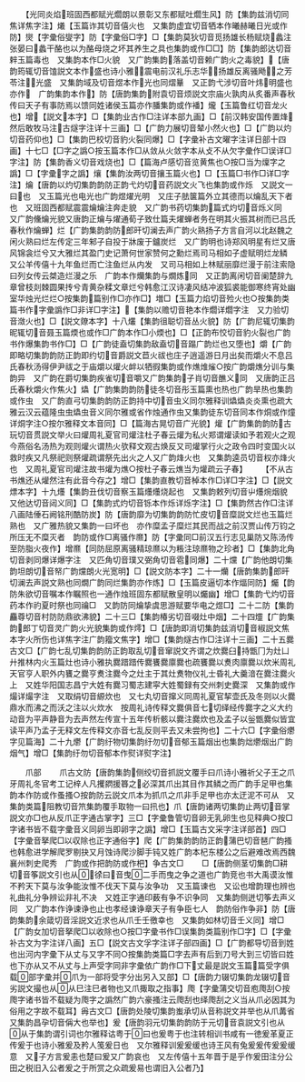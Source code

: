 <!-- { "loadSidebar": true } -->
　　【光同炎焰班固西都赋光爓朗以景彰又东都赋吐爓生风】防【集韵兹消切同焦详焦字注】爔【玉篇诈其切音僖火也　又集韵虚宜切音牺本作曦赫曦日光或作防】爕【字彚俗燮字】防【字彚俗□字】□【集韵莫狄切音觅扬雄长杨赋烧蠡注张晏曰蠡干酪也以为酪母烧之坏其养生之具也集韵或作□□】防【集韵郎达切音辢玉篇毒也　又集韵本作□火貌　又广韵集韵落盖切音赖广韵火之毒貌】【唐韵筠辄切音馌説文本作盛也诗小雅震电前汉礼乐志华扬雄反离骚飏之芳苓注光盛　又集韵域及切音煜本作光也同熠曅　又正韵弋涉切音叶炜明盛也亦作　广韵集韵本作】防【唐韵集韵附袁切音烦説文宗庙火孰肉从炙番声春秋传曰天子有事防焉以馈同姓诸侯玉篇亦作膰集韵或作襎】爖【玉篇鲁红切音龙火也】增【説文本字】□【集韵业古作□注详本部九画】□【前汉韩安国传置烽然后敢牧马注古燧字注详十三画】□【广韵力展切音辇小然火也】□【广韵以灼切音药仰也】□【集韵巴校切音豹火裂同爆】□【字彚补古文曜字注详日部十四画】十七□【□字之譌○按玉篇本作□从敛从火敛字本从攴不从欠字彚作□误详□字注】防【集韵香义切音戏烧也】□【篇海卢感切音览黄焦也○按□当为燣字之譌】□【字彚字之譌】爙【集韵汝两切音攘玉篇火也】□【玉篇□书作□详□字注】爚【唐韵以灼切集韵韵防正韵弋灼切音药説文火飞也集韵或作烁　又説文一曰也　又玉篇光也电光也广韵煜燿光明　又庄子胠箧篇外立其德而以爚乱天下者也　又班固西都赋震震爚爚注奔走貌　又广韵书药切集韵篇式灼切音烁义同　又广韵儵爚光貌又唐韵正爚与燿通荀子致仕篇夫燿蝉者务在明其火振其树而已吕氏春秋作爚蝉】烂【广韵集韵韵防郎旰切澜去声广韵火熟扬子方言自河以北赵魏之闲火熟曰烂左传定三年邾子自投于牀废于鑪炭烂　又广韵明也诗郑风明星有烂又唐风锦衾烂兮又大雅烂其盈门史记萧何世家赞何之勳烂焉司马相如子虚赋明烂龙鳞　又公羊传僖十九年鱼烂而亡注鱼烂从内发　又司马相如上林赋丽靡烂漫于前注索隐曰列女传云桀造烂漫之乐　广韵本作爤集韵与燗炼同　又正韵离闲切音阑楚辞九章曾枝剡棘圆果抟兮青黄杂糅文章烂兮韩愈江汉诗凄风结冲波狐裘能御寒终宵处幽室华烛光烂烂○按集韵篇别作□亦作□】増□【玉篇力焰切音殓火也○按集韵类篇书作字彚譌作□非详□字注】【集韵以赡切音艳本作爓详爓字注　又力验切音潋火也】□【説文爒本字】十八爜【集韵徂聪切音丛火貌】防【广韵尼辄切集韵昵辄切音聂玉篇煗也或作□广韵本作□小煗也】□【正韵布恔切音豹火裂也广韵书作爆集韵书作□】□【广韵徒盍切集韵敌盍切音蹋广韵烂也又堕也】爝【广韵即略切集韵韵防正韵即约切音爵説文苣火祓也庄子逍遥游日月出矣而爝火不息吕氏春秋汤得伊尹祓之于庙爝以爟火衅以牺徦集韵或作燋焳熦○按广韵爝燋分训与集韵异　又广韵在爵切集韵疾雀切音嚼又广韵集韵子肖切音醮义同　又唐韵正吕氏春秋爝火作焦火】爞【广韵集韵韵防徒冬切音彤玉篇熏也热也广韵旱热也集韵或作虫　又广韵直弓切集韵韵防正韵持中切音虫义同尔雅释训爞爞炎炎熏也疏大雅云汉云蕴隆虫虫爞虫音义同尔雅或省作烛通作虫又集韵徒东切音同本作烔或作燑详烔字注○按尔雅释文本音同】□【篇海古晃切音广光貌】爟【广韵集韵韵防古玩切音贯説文举火曰爟周礼夏官司爟注杜子春云爟为私火郑谓爟读如予若观火之观今燕俗名汤热为观则爟火谓热火欤释文观古焕反又司爟掌行火之政令四时变国火以救时疾又凡祭祀则祭爟疏谓祭先出火之人又广韵烽火也　又集韵逵员切音权亦烽火也　又周礼夏官司爟注故书爟为燋○按杜子春云燋当为爟疏云子春】
　　【不从古书燋还从爟然注有此音今存之】增□【集韵直教切音棹本作□详□字注】□【説文熛本字】十九爡【集韵丑伐切音察玉篇爡爡烧起也　又集韵敕列切音屮爡焥烟貌　又他达切音闼义同】□【集韵式灼切音铄本作烁详烁字注】□【集韵然古作□注详八画陆倕石阙铭刑酷防炭】防【唐韵靡为切集韵韵防忙皮切音糜説文烂也玉篇烂熟也　又广雅热貌又集韵一曰坏也　亦作糜孟子糜烂其民而战之前汉贾山传万钧之所压无不糜灭者　韵防或作□离骚作爢】防【字彚同□前汉五行志见巢防又陈汤传至防脂火夜作】增爢【同防屈原离骚精琼爢以为粻注琼爢物之珍者】□【集韵北角切音剥同爆详爆字注　又匹角切音璞又弼角切音雹同爆】二十爣【广韵他朗切集韵坦朗切音帑广韵爣朗火光宽明】□【説文防本字】二十一爤【唐韵集韵郎旰切澜去声説文熟也同燗广韵同烂集韵亦作炼】□【玉篇皮逼切本作煏同防】爥【韵防朱欲切音嘱本作瞩照也一通作烛班固东都赋散皇明以爥幽】增□【集韵弋灼切音药本作礿夏时祭也同禴□　又韵防同爚挚虞思游赋要华电之煜□】二十二防【集韵麤尊切音村防防鼎欲沸貌】二十三□【集韵椿劣切音啜灶中烟】二十四爧【广韵集韵郎丁切音灵广韵火光貌集韵或作燯】□【唐韵即消切集韵兹消切音椒説文焦本字火所伤也详焦字注广韵籀文焦字】增□【集韵燧古作□注详十三画】二十五爨古文□【广韵七乱切集韵韵防正韵取乱切音窜説文齐谓之炊爨臼持甑冂为灶凵廾推林内火玉篇灶也诗小雅执爨踖踖传爨饔爨廪爨也疏饔爨以煑肉廪爨以炊米周礼天官亨人职外内饔之爨亨煑注爨今之灶主于其灶煑物仪礼士昏礼大羹湆在爨注爨火上　又姓华阳国志昌宁大姓有爨习蜀志建寜大姓蜀録有交州刺史爨深　又集韵或作熶详熶字注　又取绢切音縓炊也　又七丸切音撺义同周礼夏官挈壶氏及冬则以火爨鼎水而沸之而沃之注以火炊水　按周礼诗传释文爨俱音七切绎经传爨字之义大约动音为平声静音为去声然左传宣十五年传析骸以爨注爨炊也及孟子以釡甑爨似皆宜读平声乃孟子无释文左传释文亦音七乱反则平去又未尝拘也】二十六□【字彚俗爩字见篇海】二十九爩【广韵纡物切集韵纡勿切音郁玉篇烟出也集韵炪爩烟出广韵烟气】增□【集韵纡勿切音郁本作熨详熨字注】

　　爪部
　　爪古文防【唐韵集韵侧绞切音抓説文覆手曰爪诗小雅祈父子王之爪牙周礼冬官考工记梓人凡攫閷援簭之必深其爪出其目作其鳞之而广韵手足甲也集韵本作防或作蚤搔○按韵防云説文爪本为抓爪之爪非手足甲也亦太迂泥不可从　又集韵类篇阻教切音笊集韵覆手取物一曰扟也】爪【唐韵诸两切集韵止两切音掌説文亦□也从反爪正字通古掌字】三□【字彚鲁管切音卵无乳卵生也见释典○按□字诸书皆不载字彚音义同卵当即卵字之譌】增□【玉篇古文采字注详部首】四□【字彚音拏爬□以収除也正字通俗字】爬【广韵集韵韵防正韵蒲巴切音琶广韵搔也韩愈进学解爬罗剔抉又月蚀诗爬沙脚手钝又姓广韵本杞东楼公之后避难改焉西魏襄州刺史爬秀　广韵或作把韵防或作杷】争古文□
　　□【唐韵侧茎切集韵□耕切音筝説文引也从徐曰音曳二手而曳之争之道也广韵竞也书大禹谟汝惟不矜天下莫与汝争能汝惟不伐天下莫与汝争功　又玉篇谏也　又讼也增韵理也辨也礼曲礼分争辨讼非礼不决　又姓正字通印薮有争不识争同　又集韵侧迸切筝去声义同　又广韵本作诤谏诤也止也孝经谏诤章天子有争臣七人　韵防俗作争非】防【唐韵集韵余箴切音淫説文近求也从爪壬壬徼幸也　又集韵如林切音壬义同】增□【广韵女加切音拏爬□以收除也○按□字彚书作□误集韵类篇别作□字】□【字彚补古文为字注详八画】五□【説文古文孚字注详子部四画】□【广韵都导切音到姓也出河内字彚下从丈与又字不同○按集韵类篇□字去声有后到刀号大到三切皆曰姓也下亦从又不从丈与上声受字同非字彚依广韵作□下丈最是説文玉篇篇受字俱载部字彚并爪为一部将受字分出另入又部】□【唐韵力辍切集韵龙辍切音劣説文撮也从从巳注巳者物也又爪掫取之指事】爮【字彚蒲交切音庖爮刮○按爮字诸书皆不载疑为爮字之譌然广韵六豪搔注云爮刮也绎爮刮之义当从爪必因其为俗用之字故不载耳】爯古文□【唐韵处陵切集韵蚩承切从音称説文并举也从爪冓省　又集韵昌孕切音偁大也举也】爰【唐韵羽元切集韵韵防于元切音袁説文引也从从于集韵谓引词也尔雅释诂粤于曰也爰粤于也注转相训书咸有一徳爰革夏正传爰于也诗小雅爰及矜人笺爰日也　又尔雅释训爰爰缓也诗王风有兔爰爰传爰爰缓意　又子方言爰恚也楚曰爰又广韵哀也　又左传僖十五年晋于是乎作爰田注分公田之税旧入公者爰之于所赏之众疏爰易也谓旧入公者乃】
